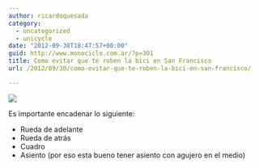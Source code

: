```yaml
---
author: ricardoquesada
category:
  - uncategorized
  - unicycle
date: "2012-09-30T18:47:57+00:00"
guid: http://www.monociclo.com.ar/?p=301
title: Como evitar que te roben la bici en San Francisco
url: /2012/09/30/como-evitar-que-te-roben-la-bici-en-san-francisco/

---
```

![](https://lh3.googleusercontent.com/-Om1QmruCv7k/UCvvuWcO-3I/AAAAAAAApEE/IIAFxHAdkbI/s800/IMG_1907.JPG)

Es importante encadenar lo siguiente:

- Rueda de adelante
- Rueda de atrás
- Cuadro
- Asiento (por eso esta bueno tener asiento con agujero en el medio)
